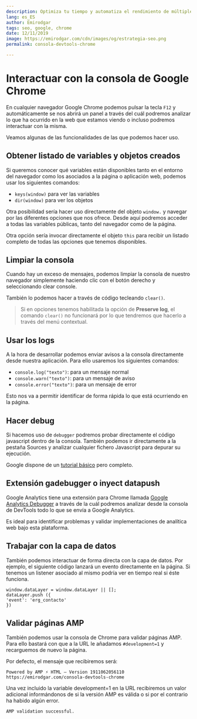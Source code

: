 ```yaml
---
description: Optimiza tu tiempo y automatiza el rendimiento de múltiples URLs dentro de tu sitio web
lang: es_ES
author: Emirodgar
tags: seo, google, chrome
date: 12/11/2019
image: https://emirodgar.com/cdn/images/og/estrategia-seo.png
permalink: consola-devtools-chrome

---
```



# Interactuar con la consola de Google Chrome

En cualquier navegador Google Chrome podemos pulsar la tecla `F12` y automáticamente se nos abrirá un panel a través del cuál podremos analizar lo que ha ocurrido en la web que estamos viendo o incluso podremos interactuar con la misma.

Veamos algunas de las funcionalidades de las que podemos hacer uso. 

## Obtener listado de variables y objetos creados

Si queremos conocer qué variables están disponibles tanto en el entorno del navegador como los asociados a la página o aplicación web, podemos usar los siguientes comandos:

-   `keys(window)`  para ver las variables
-   `dir(window)`  para ver los objetos

Otra posibilidad sería hacer uso directamente del objeto `window.` y navegar por las diferentes opciones que nos ofrece. Desde aquí podremos acceder a todas las variables públicas, tanto del navegador como de la página.

Otra opción sería invocar directamente el objeto `this` para recibir un listado completo de todas las opciones que tenemos disponibles.


## Limpiar la consola

Cuando hay un exceso de mensajes, podemos limpiar la consola de nuestro navegador simplemente haciendo clic con el botón derecho y seleccionando clear console.

También lo podemos hacer a través de código tecleando `clear()`.

> Si en opciones tenemos habilitada la opción de **Preserve log**, el comando `clear()` no funcionará por lo que tendremos que hacerlo a través del menú contextual.

## Usar los logs

A la hora de desarrollar podemos enviar avisos a la consola directamente desde nuestra aplicación. Para ello usaremos los siguientes comandos:

- `console.log("texto")`: para un mensaje normal
- `console.warn("texto")`: para un mensaje de aviso
- `console.error("texto")`: para un mensaje de error


Esto nos va a permitir identificar de forma rápida lo que está ocurriendo en la página.

## Hacer debug

Si hacemos uso de `debugger` podremos probar directamente el código javascript dentro de la consola. También podemos ir directamente a la pestaña Sources y analizar cualquier fichero Javascript para depurar su ejecución.

Google dispone de un [tutorial básico](https://developers.google.com/web/tools/chrome-devtools/javascript?hl=es) pero completo.

## Extensión gadebugger o inyect datapush

Google Analytics tiene una extensión para Chrome llamada [Google Analytics Debugger](https://chrome.google.com/webstore/detail/google-analytics-debugger/jnkmfdileelhofjcijamephohjechhna) a través de la cuál podremos analizar desde la consola de DevTools todo lo que se envía a Google Analytics.

Es ideal para identificar problemas y validar implementaciones de analítica web bajo esta plataforma.

## Trabajar con la capa de datos

También podemos interactuar de forma directa con la capa de datos. Por ejemplo, el siguiente código lanzará un evento directamente en la página. Si tenemos un listener asociado al mismo podría ver en tiempo real si éste funciona.

    window.dataLayer = window.dataLayer || [];  
    dataLayer.push ({  
    'event': 'erg_contacto'  
    })

## Validar páginas AMP

También podemos usar la consola de Chrome para validar páginas AMP. Para ello bastará con que a la URL le añadamos `#development=1` y recarguemos de nuevo la página.

Por defecto, el mensaje que recibiremos será:

    Powered by AMP ⚡ HTML – Version 1911062056110 https://emirodgar.com/consola-devtools-chrome

Una vez incluido la variable development=1 en la URL recibiremos un valor adicional informándonos de si la versión AMP es válida o si por el contrario ha habido algún error.

    AMP validation successful.

<!--stackedit_data:
eyJoaXN0b3J5IjpbNDI3ODAzOTQ4LC0xMDEwNjYyMTMsLTUxMT
Y0MTMzNiw1Njc0NDQzMTMsMTgyMTU4OTMxOCwtNjkxOTk0Mjgz
LC04NjYwMzMxMjFdfQ==
-->
